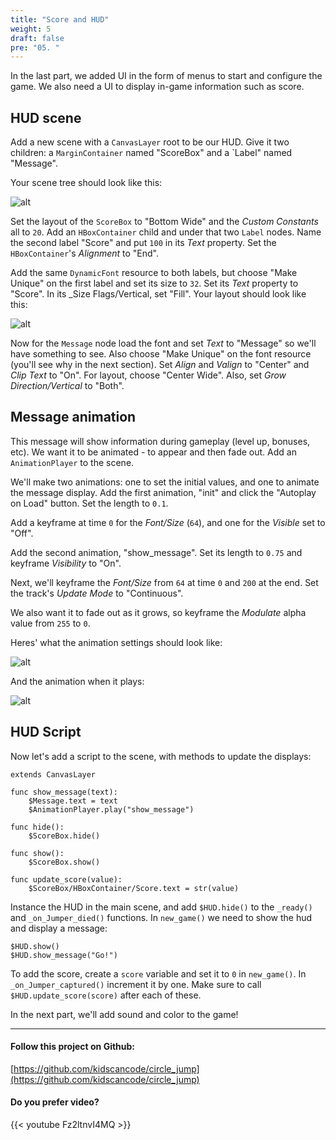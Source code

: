 ```yaml
---
title: "Score and HUD"
weight: 5
draft: false
pre: "05. "
---
```


In the last part, we added UI in the form of menus to start and configure the game. We also need a UI to display in-game information such as score.

## HUD scene

Add a new scene with a `CanvasLayer` root to be our HUD. Give it two children: a `MarginContainer` named "ScoreBox" and a `Label" named "Message".

Your scene tree should look like this:

![alt](/3.x/img/cj_05_01.png)

Set the layout of the `ScoreBox` to "Bottom Wide" and the _Custom Constants_ all to `20`. Add an `HBoxContainer` child and under that two `Label` nodes. Name the second label "Score" and put `100` in its _Text_ property. Set the `HBoxContainer`'s _Alignment_ to "End".

Add the same `DynamicFont` resource to both labels, but choose "Make Unique" on the first label and set its size to `32`. Set its _Text_ property to "Score". In its _Size Flags/Vertical, set "Fill". Your layout should look like this:

![alt](/3.x/img/cj_05_02.png)

Now for the `Message` node load the font and set _Text_ to "Message" so we'll have something to see. Also choose "Make Unique" on the font resource (you'll see why in the next section). Set _Align_ and _Valign_ to "Center" and _Clip Text_ to "On". For layout, choose "Center Wide". Also, set _Grow Direction/Vertical_ to "Both".

## Message animation

This message will show information during gameplay (level up, bonuses, etc). We want it to be animated - to appear and then fade out. Add an `AnimationPlayer` to the scene.

We'll make two animations: one to set the initial values, and one to animate the message display. Add the first animation, "init" and click the "Autoplay on Load" button. Set the length to `0.1`.

Add a keyframe at time `0` for the _Font/Size_ (`64`), and one for the _Visible_
set to "Off".

Add the second animation, "show_message". Set its length to `0.75` and keyframe _Visibility_ to "On".

Next, we'll keyframe the _Font/Size_ from `64` at time `0` and `200` at the end. Set the track's _Update Mode_ to "Continuous".

We also want it to fade out as it grows, so keyframe the _Modulate_ alpha value from `255` to `0`.

Heres' what the animation settings should look like:

![alt](/3.x/img/cj_05_03.png)

And the animation when it plays:

![alt](/3.x/img/cj_05_04.gif)

## HUD Script

Now let's add a script to the scene, with methods to update the displays:

```gdscript
extends CanvasLayer

func show_message(text):
    $Message.text = text
    $AnimationPlayer.play("show_message")

func hide():
    $ScoreBox.hide()

func show():
    $ScoreBox.show()

func update_score(value):
    $ScoreBox/HBoxContainer/Score.text = str(value)
```

Instance the HUD in the main scene, and add `$HUD.hide()` to the `_ready()` and `_on_Jumper_died()` functions. In `new_game()` we need to show the hud and display a message:

```gdscript
$HUD.show()
$HUD.show_message("Go!")
```

To add the score, create a `score` variable and set it to `0` in `new_game()`. In `_on_Jumper_captured()` increment it by one. Make sure to call `$HUD.update_score(score)` after each of these.

In the next part, we'll add sound and color to the game!

----------

#### Follow this project on Github:

[https://github.com/kidscancode/circle_jump](https://github.com/kidscancode/circle_jump)

#### Do you prefer video?

{{< youtube Fz2ltnvI4MQ >}}
